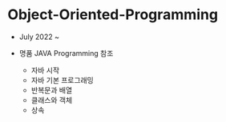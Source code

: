 # Object-Oriented-Programming
+ July 2022 ~ 
+ 명품 JAVA Programming 참조

    - 자바 시작
    - 자바 기본 프로그래밍
    - 반복문과 배열
    - 클래스와 객체
    - 상속
